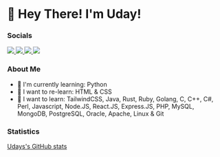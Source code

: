 # 👋 Hey There! I'm Uday!

### Socials
<a href="https://twitter.com/Uday_NA1">
<img src="https://img.shields.io/badge/Twitter-1DA1F2?style=for-the-badge&logo=twitter&logoColor=white" />
</a>
<a href="https://dev.to/uday-na1">
<img src="https://img.shields.io/badge/dev.to-0A0A0A?style=for-the-badge&logo=dev.to&logoColor=white" />
</a>
<a href="https://www.linkedin.com/in/uday-n-arvind-33233b295/">
<img src="https://img.shields.io/badge/LinkedIn-0077B5?style=for-the-badge&logo=linkedin&logoColor=white" />
</a>
<a href="https://discordapp.com/users/1127288940219596870">
  <img src="https://img.shields.io/badge/Discord-7289DA?style=for-the-badge&logo=discord&logoColor=white"/>
</a>

### About Me
- 🔭 I'm currently learning: Python
- 🔁 I want to re-learn: HTML & CSS
- 🌱 I want to learn: TailwindCSS, Java, Rust, Ruby, Golang, C, C++, C#, Perl, Javascript, Node.JS, React.JS, Express.JS, PHP, MySQL, MongoDB, PostgreSQL, Oracle, Apache, Linux & Git

### Statistics
[Udays's GitHub stats](https://github-readme-stats.vercel.app/api?username=Uday-NA1&theme=dark&show_icons=true)
